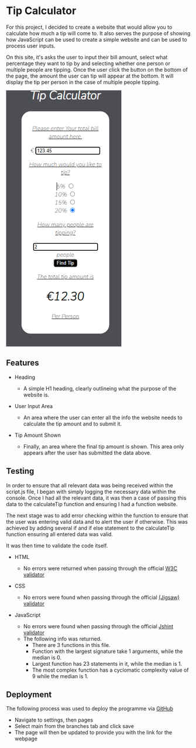 # Tip Calculator

For this project, I decided to create a website that would allow you to calculate how much a tip will come to. It also serves the purpose of showing how JavaScript can be used to create a simple website and can be used to process user inputs.

On this site, it's asks the user to input their bill amount, select what percentage they want to tip by and selecting whether one person or multiple people are tipping. Once the user click the button on the bottom of the page, the amount the user can tip will appear at the bottom. It will display the tip per person in the case of multiple people tipping.

![Website Page](assets/media/Site.PNG)

## Features

- Heading
    - A simple H1 heading, clearly outlineing what the purpose of the website is.


- User Input Area
    - An area where the user can enter all the info the website needs to calculate the tip amount and to submit it.


- Tip Amount Shown
    - Finally, an area where the final tip amount is shown. This area only appears after the user has submitted the data above.

## Testing 

In order to ensure that all relevant data was being received within the script.js file, I began with simply logging the necessary data within the console. Once I had all the relevant data, it was then a case of passing this data to the calculateTip function and ensuring I had a function website.

The next stage was to add error checking within the function to ensure that the user was entering valid data and to alert the user if otherwise. This was achieved by adding several if and if else statement to the calculateTip function ensuring all entered data was valid.

It was then time to validate the code itself.

- HTML
    - No errors were returned when passing through the official [W3C validator](https://validator.w3.org/)

- CSS
    - No errors were found when passing through the official [(Jigsaw) validator](https://jigsaw.w3.org/css-validator/)

- JavaScript
    - No errors were found when passing through the official [Jshint validator](https://jshint.com/)
    - The following info was returned. 
        - There are 3 functions in this file.
        - Function with the largest signature take 1 arguments, while the median is 0.
        - Largest function has 23 statements in it, while the median is 1.
        - The most complex function has a cyclomatic complexity value of 9 while the median is 1.

## Deployment 
 
 The following process was used to deploy the programme via [GitHub](https://github.com/)

 - Navigate to settings, then pages
 - Select main from the branches tab and click save 
 - The page will then be updated to provide you with the link for the webpage

 